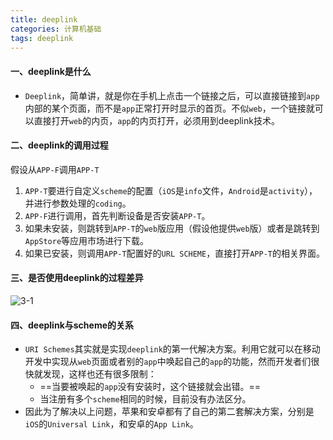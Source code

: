```yaml
---
title: deeplink
categories: 计算机基础
tags: deeplink
---
```


#### 一、deeplink是什么

- `Deeplink`，简单讲，就是你在手机上点击一个链接之后，可以直接链接到`app`内部的某个页面，而不是`app`正常打开时显示的首页。不似`web`，一个链接就可以直接打开`web`的内页，`app`的内页打开，必须用到deeplink技术。


#### 二、deeplink的调用过程

假设从`APP-F`调用`APP-T`

1. `APP-T`要进行自定义`scheme`的配置（`iOS`是`info`文件，`Android`是`activity`），并进行参数处理的`coding`。
2. `APP-F`进行调用，首先判断设备是否安装`APP-T`。
3. 如果未安装，则跳转到`APP-T`的`web`版应用（假设他提供`web`版）或者是跳转到`AppStore`等应用市场进行下载。
4. 如果已安装，则调用`APP-T`配置好的`URL SCHEME`，直接打开`APP-T`的相关界面。

<!-- more -->

#### 三、是否使用deeplink的过程差异

![3-1](3-1.png)

#### 四、deeplink与scheme的关系

- `URI Schemes`其实就是实现`deeplink`的第一代解决方案。利用它就可以在移动开发中实现从`web`页面或者别的`app`中唤起自己的`app`的功能，然而开发者们很快就发现，这样也还有很多限制：
  - ==当要被唤起的`app`没有安装时，这个链接就会出错。==
  - 当注册有多个`scheme`相同的时候，目前没有办法区分。
- 因此为了解决以上问题，苹果和安卓都有了自己的第二套解决方案，分别是`iOS`的`Universal Link`，和安卓的`App Link`。